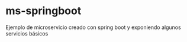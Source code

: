 # ms-springboot
Ejemplo de microservicio creado con spring boot y exponiendo algunos servicios básicos
